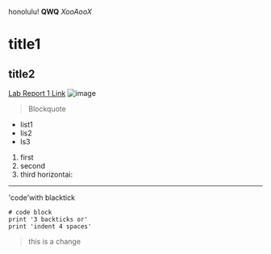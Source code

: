 honolulu!
**QWQ**
*XooAooX*
# title1
## title2
[Lab Report 1 Link]()
![image](https://commonmark.org/help/images/favicon.png)
> Blockquote
* list1
* lis2
* ls3
1. first
2. second
3. third
horizontai:
---
'code'with blacktick
```
# code block
print '3 backticks or'
print 'indent 4 spaces'
```
> this is a change